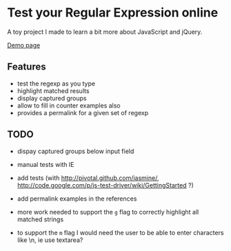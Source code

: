 Test your Regular Expression online
===================================

A toy project I made to learn a bit more about JavaScript and jQuery.

[Demo page](http://florent2.github.com/test-regexp-online/)

Features
--------
* test the regexp as you type
* highlight matched results
* display captured groups
* allow to fill in counter examples also
* provides a permalink for a given set of regexp

TODO
----

* dispay captured groups below input field
* manual tests with IE

* add tests (with http://pivotal.github.com/jasmine/, http://code.google.com/p/js-test-driver/wiki/GettingStarted ?)

* add permalink examples in the references

* more work needed to support the `g` flag to correctly highlight all matched strings
* to support the `m` flag I would need the user to be able to enter characters like \n, ie use textarea?